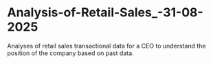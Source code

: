 # Analysis-of-Retail-Sales_-31-08-2025
Analyses of retail sales transactional data for a CEO to understand the position of the company based on past data.
